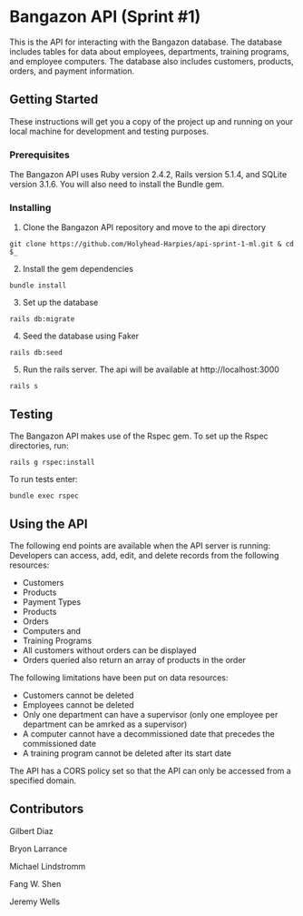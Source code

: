 # Bangazon API (Sprint #1)
This is the API for interacting with the Bangazon database. The database includes tables for data about employees, departments, training programs, and employee computers.  The database also includes customers, products, orders, and payment information.

## Getting Started
These instructions will get you a copy of the project up and running on your local machine for development and testing purposes.

### Prerequisites
The Bangazon API uses Ruby version 2.4.2, Rails version 5.1.4, and SQLite version 3.1.6.  You will also need to install the Bundle gem.

### Installing
1. Clone the Bangazon API repository and move to the api directory
```
git clone https://github.com/Holyhead-Harpies/api-sprint-1-ml.git & cd $_
```
2. Install the gem dependencies
```
bundle install
```
3. Set up the database
```
rails db:migrate
```
4.  Seed the database using Faker
```
rails db:seed
```
5. Run the rails server. The api will be available at http://localhost:3000
```
rails s
```
## Testing
The Bangazon API makes use of the Rspec gem. To set up the Rspec directories, run:
```
rails g rspec:install
```

To run tests enter:
```
bundle exec rspec
```

## Using the API
The following end points are available when the API server is running:
Developers can access, add, edit, and delete records from the following resources:
 * Customers
 * Products
 * Payment Types
 * Products
 * Orders
 * Computers and
 * Training Programs
 * All customers without orders can be displayed
 * Orders queried also return an array of products in the order

The following limitations have been put on data resources:
* Customers cannot be deleted
* Employees cannot be deleted
* Only one department can have a supervisor (only one employee per department can be amrked as a supervisor)
* A computer cannot have a decommissioned date that precedes the commissioned date
* A training program cannot be deleted after its start date

The API has a CORS policy set so that the API can only be accessed from a specified domain.

## Contributors

Gilbert Diaz

Bryon Larrance

Michael Lindstromm

Fang W. Shen

Jeremy Wells

